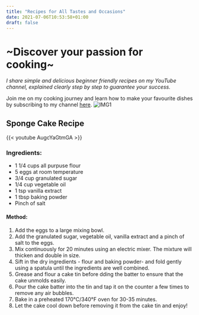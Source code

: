 ```yaml
---
title: "Recipes for All Tastes and Occasions"
date: 2021-07-06T10:53:58+01:00
draft: false
---
```


<h1> ~Discover your passion for cooking~ </h1>

*I share simple and delicious beginner friendly recipes on my YouTube channel, explained clearly step by step to guarantee your success.*

Join me on my cooking journey and learn how to make your favourite dishes by subscribing to my channel  [here](https://www.youtube.com/channel/UCmWBx7zDJEplbd4Lo_y1M0g).
![IMG1](IMG1.jpg)

## Sponge Cake Recipe
{{< youtube AugcYaGtmGA >}}

### Ingredients:
- 1 1/4 cups all purpuse flour
- 5 eggs at room temperature
- 3/4 cup granulated sugar
- 1/4 cup vegetable oil
- 1 tsp vanilla extract
- 1 tbsp baking powder
- Pinch of salt

#### Method:
1. Add the eggs to a large mixing bowl.
2. Add the granulated sugar, vegetable oil, vanilla extract and a pinch of salt to the eggs.
3. Mix continuously for 20 minutes using an electric mixer. The mixture will thicken and double in size.
4. Sift in the dry ingredients - flour and baking powder- and fold gently using a spatula until the ingredients are well combined.
5. Grease and flour a cake tin before dding the batter to ensure that the cake unmolds easily.
6. Pour the cake batter into the tin and tap it on the counter a few times to remove any air bubbles.
7. Bake in a preheated 170°C/340°F oven for 30-35 minutes.
8. Let the cake cool down before removing it from the cake tin and enjoy!